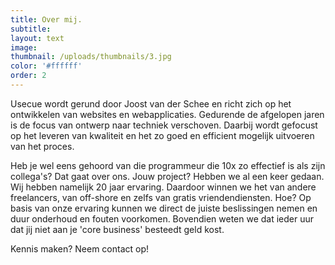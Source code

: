 ```yaml
---
title: Over mij.
subtitle:
layout: text
image:
thumbnail: /uploads/thumbnails/3.jpg
color: '#ffffff'
order: 2
---
```


Usecue wordt gerund door Joost van der Schee en richt zich op het ontwikkelen van websites en webapplicaties. Gedurende de afgelopen jaren is de focus van ontwerp naar techniek verschoven. Daarbij wordt gefocust op het leveren van kwaliteit en het zo goed en efficient mogelijk uitvoeren van het proces.

Heb je wel eens gehoord van die programmeur die 10x zo effectief is als zijn collega's? Dat gaat over ons. Jouw project? Hebben we al een keer gedaan. Wij hebben namelijk 20 jaar ervaring. Daardoor winnen we het van andere freelancers, van off-shore en zelfs van gratis vriendendiensten. Hoe? Op basis van onze ervaring kunnen we direct de juiste beslissingen nemen en duur onderhoud en fouten voorkomen. Bovendien weten we dat ieder uur dat jij niet aan je 'core business' besteedt geld kost. 

Kennis maken? Neem contact op!